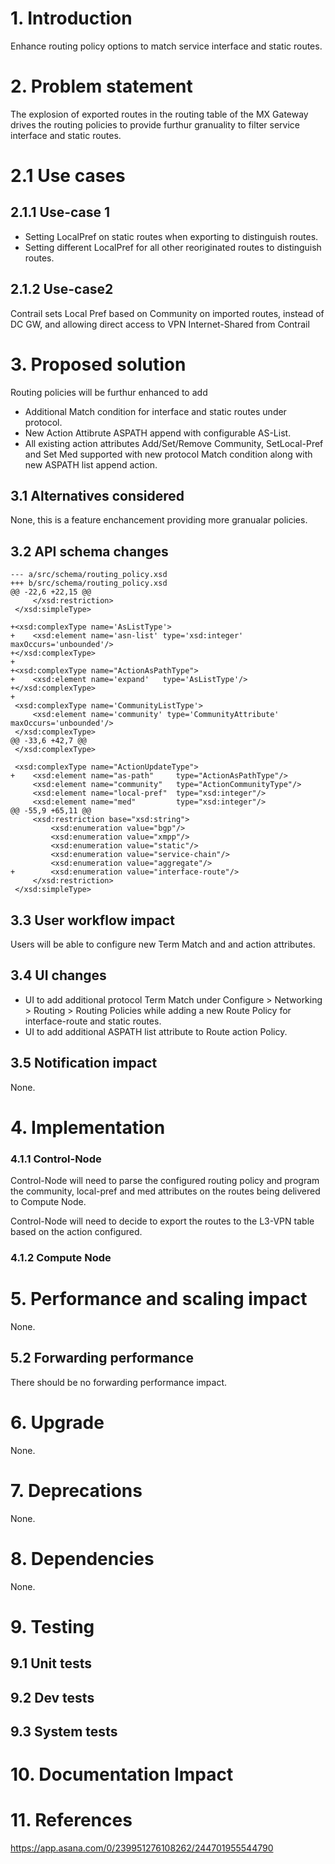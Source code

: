 
# 1. Introduction
Enhance routing policy options to match service interface and static routes.


# 2. Problem statement
The explosion of exported routes in the routing table of the MX
Gateway drives the routing policies to provide furthur granuality
to filter service interface and static routes.

# 2.1 Use cases
## 2.1.1 Use-case 1 
   * Setting LocalPref on static routes when exporting to distinguish routes.
   * Setting different LocalPref for all other reoriginated routes to
     distinguish routes.

## 2.1.2 Use-case2 
   Contrail sets Local Pref based on Community on imported routes, instead
   of DC GW, and allowing direct access to VPN Internet-Shared from Contrail


# 3. Proposed solution

Routing policies will be furthur enhanced to add
 * Additional Match condition for interface and static routes under protocol.
 * New Action Attibrute ASPATH append with configurable AS-List.
 * All existing action attributes Add/Set/Remove Community, SetLocal-Pref 
   and Set Med supported with new protocol Match condition along with 
   new ASPATH list append action.

## 3.1 Alternatives considered
None, this is a feature enchancement providing more granualar policies.

## 3.2 API schema changes

```
--- a/src/schema/routing_policy.xsd
+++ b/src/schema/routing_policy.xsd
@@ -22,6 +22,15 @@
     </xsd:restriction>
 </xsd:simpleType>
 
+<xsd:complexType name='AsListType'>
+    <xsd:element name='asn-list' type='xsd:integer' maxOccurs='unbounded'/>
+</xsd:complexType>
+
+<xsd:complexType name="ActionAsPathType">
+    <xsd:element name='expand'   type='AsListType'/>
+</xsd:complexType>
+
 <xsd:complexType name='CommunityListType'>
     <xsd:element name='community' type='CommunityAttribute' maxOccurs='unbounded'/>
 </xsd:complexType>
@@ -33,6 +42,7 @@
 </xsd:complexType>
 
 <xsd:complexType name="ActionUpdateType">
+    <xsd:element name="as-path"     type="ActionAsPathType"/>
     <xsd:element name="community"   type="ActionCommunityType"/>
     <xsd:element name="local-pref"  type="xsd:integer"/>
     <xsd:element name="med"         type="xsd:integer"/>
@@ -55,9 +65,11 @@
     <xsd:restriction base="xsd:string">
         <xsd:enumeration value="bgp"/>
         <xsd:enumeration value="xmpp"/>
         <xsd:enumeration value="static"/>
         <xsd:enumeration value="service-chain"/>
         <xsd:enumeration value="aggregate"/>
+        <xsd:enumeration value="interface-route"/>
     </xsd:restriction>
 </xsd:simpleType>

```

## 3.3 User workflow impact

Users will be able to configure new Term Match and 
and action attributes. 

## 3.4 UI changes

 * UI to add additional protocol Term Match under
   Configure > Networking > Routing > Routing Policies 
   while adding a new Route Policy for interface-route
   and static routes. 
 * UI to add additional ASPATH list attribute to 
   Route action Policy.

## 3.5 Notification impact
None.

# 4. Implementation

### 4.1.1 Control-Node 
Control-Node will need to parse the configured routing
policy and program the community, local-pref and med
attributes on the routes being delivered to Compute Node.

Control-Node will need to decide to export the
routes to the L3-VPN table based on the action 
configured.


### 4.1.2 Compute Node


# 5. Performance and scaling impact
None.

## 5.2 Forwarding performance
There should be no forwarding performance impact.

# 6. Upgrade
None.

# 7. Deprecations
None.

# 8. Dependencies
None.

# 9. Testing
## 9.1 Unit tests
## 9.2 Dev tests
## 9.3 System tests

# 10. Documentation Impact

# 11. References
https://app.asana.com/0/239951276108262/244701955544790

